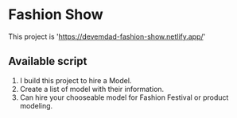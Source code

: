 # Fashion Show
 This project is 'https://devemdad-fashion-show.netlify.app/'
## Available script
1. I build this project to hire a Model.
2. Create a list of model with their information.
3. Can hire your chooseable model for Fashion Festival or product modeling.
